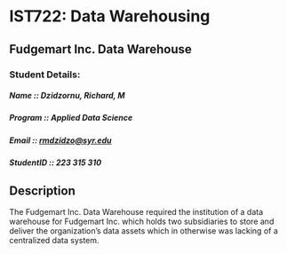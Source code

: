 
# IST722: Data Warehousing

##	Fudgemart Inc. Data Warehouse
### Student Details:  
##### Name :: Dzidzornu, Richard, M  
##### Program :: Applied Data Science  
##### Email :: rmdzidzo@syr.edu  
##### StudentID :: 223 315 310  
##
##       Description 
The Fudgemart Inc. Data Warehouse required the institution of a data warehouse for Fudgemart Inc. which holds two subsidiaries to store and deliver the organization’s data assets which in otherwise was lacking of a centralized data system.

